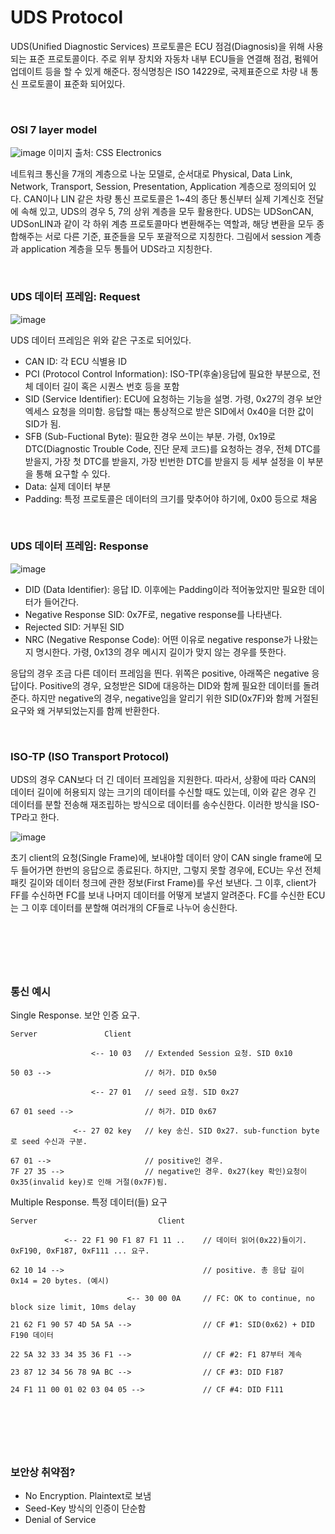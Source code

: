 UDS Protocol
============

UDS(Unified Diagnostic Services) 프로토콜은 ECU 점검(Diagnosis)을 위해 사용되는 표준 프로토콜이다. 주로 위부 장치와 자동차 내부 ECU들을 연결해 점검, 펌웨어 업데이트 등을 할 수 있게 해준다. 정식명칭은 ISO 14229로, 국제표준으로 차량 내 통신 프로토콜이 표준화 되어있다. 

&nbsp;

### OSI 7 layer model

![image](https://github.com/user-attachments/assets/983f4913-4088-446c-ab16-fb1179bbf3f2)
이미지 출처: CSS Electronics

네트워크 통신을 7개의 계층으로 나눈 모델로, 순서대로 Physical, Data Link, Network, Transport, Session, Presentation, Application 계층으로 정의되어 있다. CAN이나 LIN 같은 차량 통신 프로토콜은 1~4의 종단 통신부터 실제 기계신호 전달에 속해 있고, UDS의 경우 5, 7의 상위 계층을 모두 활용한다. UDS는 UDSonCAN, UDSonLIN과 같이 각 하위 계층 프로토콜마다 변환해주는 역할과, 해당 변환을 모두 종합해주는 서로 다른 기준, 표준들을 모두 포괄적으로 지칭한다. 그림에서 session 계층과 application 계층을 모두 통틀어 UDS라고 지칭한다. 

&nbsp;

### UDS 데이터 프레임: Request

![image](https://github.com/user-attachments/assets/64d941ca-a100-469a-bb26-0a1c13c27d8d)

UDS 데이터 프레임은 위와 같은 구조로 되어있다.
+ CAN ID: 각 ECU 식별용 ID
+ PCI (Protocol Control Information): ISO-TP(후술)응답에 필요한 부분으로, 전체 데이터 길이 혹은 시퀀스 번호 등을 포함
+ SID (Service Identifier): ECU에 요청하는 기능을 설명. 가령, 0x27의 경우 보안 엑세스 요청을 의미함. 응답할 때는 통상적으로 받은 SID에서 0x40을 더한 값이 SID가 됨.
+ SFB (Sub-Fuctional Byte): 필요한 경우 쓰이는 부분. 가령, 0x19로 DTC(Diagnostic Trouble Code, 진단 문제 코드)를 요청하는 경우, 전체 DTC를 받을지, 가장 첫 DTC를 받을지, 가장 빈번한 DTC를 받을지 등 세부 설정을 이 부분을 통해 요구할 수 있다.
+ Data: 실제 데이터 부분
+ Padding: 특정 프로토콜은 데이터의 크기를 맞추어야 하기에, 0x00 등으로 채움

&nbsp;

### UDS 데이터 프레임: Response

![image](https://github.com/user-attachments/assets/adfff2a7-4370-42b1-859f-92807347d98e)

+ DID (Data Identifier): 응답 ID. 이후에는 Padding이라 적어놓았지만 필요한 데이터가 들어간다.
+ Negative Response SID: 0x7F로, negative response를 나타낸다.
+ Rejected SID: 거부된 SID
+ NRC (Negative Response Code): 어떤 이유로 negative response가 나왔는지 명시한다. 가령, 0x13의 경우 메시지 길이가 맞지 않는 경우를 뜻한다.

응답의 경우 조금 다른 데이터 프레임을 띈다. 위쪽은 positive, 아래쪽은 negative 응답이다. Positive의 경우, 요청받은 SID에 대응하는 DID와 함께 필요한 데이터를 돌려준다. 하지만 negative의 경우, negative임을 알리기 위한 SID(0x7F)와 함께 거절된 요구와 왜 거부되었는지를 함께 반환한다. 

&nbsp;

### ISO-TP (ISO Transport Protocol)

UDS의 경우 CAN보다 더 긴 데이터 프레임을 지원한다. 따라서, 상황에 따라 CAN의 데이터 길이에 허용되지 않는 크기의 데이터를 수신할 때도 있는데, 이와 같은 경우 긴 데이터를 분할 전송해 재조립하는 방식으로 데이터를 송수신한다. 이러한 방식을 ISO-TP라고 한다. 

![image](https://github.com/user-attachments/assets/04c57794-2a2b-4ab6-9c31-54c89d061e68)

초기 client의 요청(Single Frame)에, 보내야할 데이터 양이 CAN single frame에 모두 들어가면 한번의 응답으로 종료된다. 하지만, 그렇지 못할 경우에, ECU는 우선 전체 패킷 길이와 데이터 청크에 관한 정보(First Frame)를 우선 보낸다. 그 이후, client가 FF를 수신하면 FC를 보내 나머지 데이터를 어떻게 보낼지 알려준다. FC를 수신한 ECU는 그 이후 데이터를 분할해 여러개의 CF들로 나누어 송신한다. 

&nbsp;
---
&nbsp;

### 통신 예시

Single Response. 보안 인증 요구.
```
Server               Client

                  <-- 10 03   // Extended Session 요청. SID 0x10

50 03 -->                     // 허가. DID 0x50

                  <-- 27 01   // seed 요청. SID 0x27

67 01 seed -->                // 허가. DID 0x67

              <-- 27 02 key   // key 송신. SID 0x27. sub-function byte로 seed 수신과 구분.

67 01 -->                     // positive인 경우.
7F 27 35 -->                  // negative인 경우. 0x27(key 확인)요청이 0x35(invalid key)로 인해 거절(0x7F)됨.
```

Multiple Response. 특정 데이터(들) 요구
```
Server                           Client

            <-- 22 F1 90 F1 87 F1 11 ..    // 데이터 읽어(0x22)들이기. 0xF190, 0xF187, 0xF111 ... 요구.

62 10 14 -->                               // positive. 총 응답 길이 0x14 = 20 bytes. (예시)

                          <-- 30 00 0A     // FC: OK to continue, no block size limit, 10ms delay

21 62 F1 90 57 4D 5A 5A -->                // CF #1: SID(0x62) + DID F190 데이터

22 5A 32 33 34 35 36 F1 -->                // CF #2: F1 87부터 계속

23 87 12 34 56 78 9A BC -->                // CF #3: DID F187

24 F1 11 00 01 02 03 04 05 -->             // CF #4: DID F111
```

&nbsp;
---
&nbsp;

### 보안상 취약점?

+ No Encryption. Plaintext로 보냄
+ Seed-Key 방식의 인증이 단순함
+ Denial of Service

